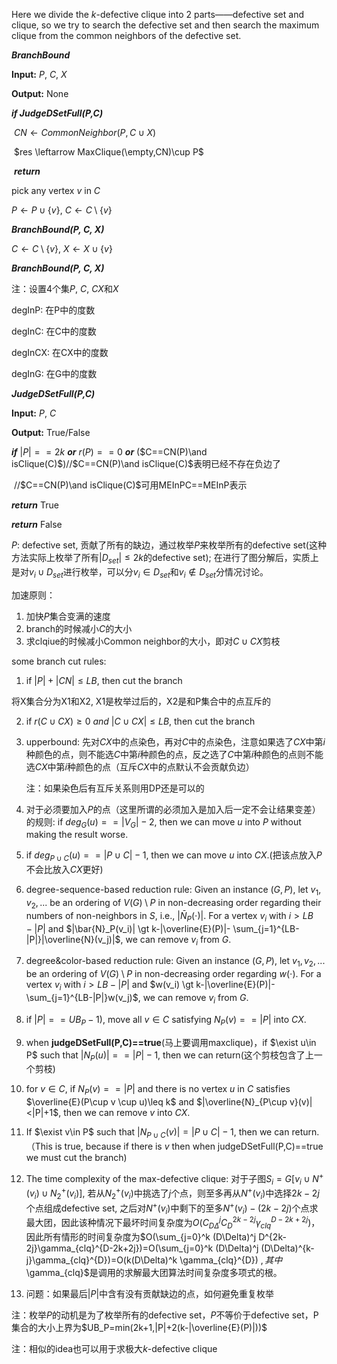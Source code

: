 Here we divide the $k$-defective clique into 2 parts——defective set and clique, so we try to search the defective set and then search the maximum clique from the common neighbors of the defective set.

***BranchBound***

**Input:** $P$, $C$, $X$

**Output:** None



***if JudgeDSetFull(P,C)***

​	$CN \leftarrow CommonNeighbor(P,C \cup X)$

​	$res \leftarrow MaxClique(\empty,CN)\cup P$

​	***return***

pick any vertex $v$ in $C$

$P \leftarrow P\cup \{v\}$, $C \leftarrow C\setminus \{v\}$

***BranchBound($P$, $C$, $X$)***

$C \leftarrow C\setminus \{v\}$, $X \leftarrow X \cup \{v\}$

***BranchBound($P$, $C$, $X$)***





注：设置4个集$P$, $C$, $CX$和$X$

degInP: 在P中的度数

degInC: 在C中的度数

degInCX: 在CX中的度数

degInG: 在G中的度数

***JudgeDSetFull(P,C)***

**Input:** $P$, $C$

**Output:** True/False

 

***if*** $|P|==2k$ ***or*** $r(P)==0$ ***or*** ($C==CN(P)\and isClique(C)$)//$C==CN(P)\and isClique(C)$表明已经不存在负边了

​	//$C==CN(P)\and isClique(C)$可用MEInPC==MEInP表示

***return*** True

***return*** False



$P$: defective set, 贡献了所有的缺边，通过枚举$P$来枚举所有的defective set(这种方法实际上枚举了所有$|D_{set}|\leq 2k$的defective set); 在进行了图分解后，实质上是对$v_i\cup D_{set}$进行枚举，可以分$v_i\in D_{set}$和$v_i\notin D_{set}$分情况讨论。

加速原则：

1. 加快$P$集合变满的速度
2. branch的时候减小$C$的大小
3. 求clqiue的时候减小Common neighbor的大小，即对$C\cup CX$剪枝

some branch cut rules:

1. if $|P|+|CN|\leq LB$, then cut the branch

将X集合分为X1和X2, X1是枚举过后的，X2是和P集合中的点互斥的

2. if $r(C\cup CX)\geq 0\ and\  |C\cup CX|\leq LB$, then cut the branch 

3. upperbound: 先对$CX$中的点染色，再对$C$中的点染色，注意如果选了$CX$中第$i$种颜色的点，则不能选$C$中第$i$种颜色的点，反之选了$C$中第$i$种颜色的点则不能选$CX$中第$i$种颜色的点（互斥$CX$中的点默认不会贡献负边）

   注：如果染色后有互斥关系则用DP还是可以的

4. 对于必须要加入$P$的点（这里所谓的必须加入是加入后一定不会让结果变差）的规则: if $deg_G(u)==|V_G|-2$, then we can move $u$ into $P$ without making the result worse.

5. if $deg_{P\cup C}(u)==|P\cup C|-1$, then we can move $u$ into $CX$.(把该点放入$P$不会比放入$CX$更好)

6. degree-sequence-based reduction rule: Given an instance $(G,P)$, let $v_1, v_2,...$ be an ordering of $V(G)\setminus P$ in non-decreasing order regarding their numbers of non-neighbors in $S$, i.e., $|\bar{N}_P (\cdot)|$. For a vertex $v_i$ with $i \gt LB-|P|$ and $|\bar{N}_P(v_i)| \gt k-|\overline{E}(P)|- \sum_{j=1}^{LB-|P|}|\overline{N}(v_j)|$, we can remove $v_i$ from $G$. 

7. degree&color-based reduction rule: Given an instance $(G,P)$, let $v_1, v_2,...$ be an ordering of  $V(G)\setminus P$ in non-decreasing order regarding $w(\cdot)$. For a vertex $v_i$ with $i \gt LB-|P|$ and $w(v_i) \gt k-|\overline{E}(P)|- \sum_{j=1}^{LB-|P|}w(v_j)$, we can remove $v_i$ from $G$. 
8. if $|P|==UB_P -1)$, move all $v\in C$ satisfying $N_P(v)==|P|$ into $CX$.
9. when **judgeDSetFull(P,C)==true**(马上要调用maxclique)，if $\exist u\in P$ such that $|N_P(u)|==|P|-1$, then we can return(这个剪枝包含了上一个剪枝)
10. for $v\in C$, if $N_P(v)==|P|$ and there is no vertex  $u$ in $C$ satisfies $\overline{E}(P\cup v \cup u)\leq k$ and $|\overline{N}_{P\cup v}(v)|<|P|+1$, then we can remove $v$ into $CX$.
11. If $\exist v\in P$ such that $|N_{P\cup C}(v)|=|P\cup C|-1$, then we can return.（This is true, because if there is $v$ then when judgeDSetFull(P,C)==true we must cut the branch)
12. The time complexity of the max-defective clique: 对于子图$S_i=G[v_i \cup N^+(v_i)\cup N^+_2(v_i)]$, 若从$N^+_2(v_i)$中挑选了$j$个点，则至多再从$N^+(v_i)$中选择$2k-2j$个点组成defective set, 之后对$N^+(v_i)$中剩下的至多$N^+(v_i)-(2k-2j)$个点求最大团，因此该种情况下最坏时间复杂度为$O(C_{D\Delta}^j C_{D}^{2k-2j} \gamma_{clq}^{D-2k+2j})$，因此所有情形的时间复杂度为$O(\sum_{j=0}^k (D\Delta)^j D^{2k-2j}\gamma_{clq}^{D-2k+2j})=O(\sum_{j=0}^k (D\Delta)^j (D\Delta)^{k-j}\gamma_{clq}^{D})=O(k(D\Delta)^k \gamma_{clq}^{D}) $, 其中$\gamma_{clq}$是调用的求解最大团算法时间复杂度多项式的根。
13. 问题：如果最后$|P|$中含有没有贡献缺边的点，如何避免重复枚举

注：枚举$P$的动机是为了枚举所有的defective set，$P$不等价于defective set，P集合的大小上界为$UB_P=min(2k+1,|P|+2(k-|\overline{E}(P)|))$



注：相似的idea也可以用于求极大$k$-defective clique

